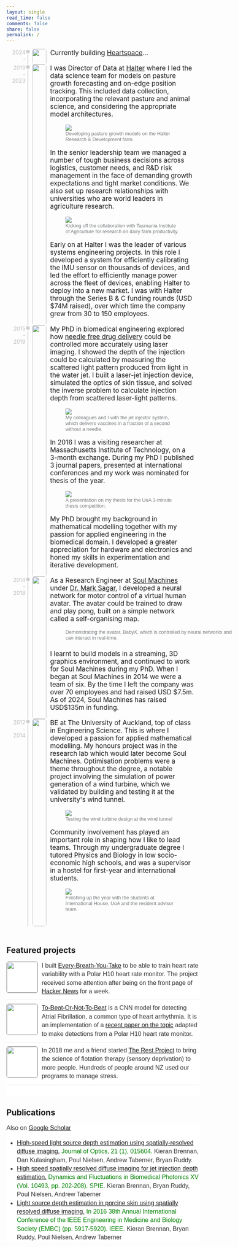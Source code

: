 ```yaml
---
layout: single
read_time: false
comments: false
share: false
permalink: /
---
```


<style>
#projects {
    margin: 0;
    padding: 0;
    background-color: white;
    font-family: sans-serif;
    font-size: 16px;
    line-height: 1.4;
    color: #333;
    padding-bottom: 20px;
}
#pubs {
    margin: 0;
    padding: 0;
    background-color: white;
    font-family: sans-serif;
    font-size: 16px;
    line-height: 1.4;
    color: #333;
    /* margin-bottom: 50px;  */
}
#about {
    margin-bottom: 50px; 
}


.container {
    margin-left: auto;
    margin-right: auto;
    padding-left: 15px;
    padding-right: 15px;
}

.row {
    display: grid;
    grid-template-columns: repeat(12, 1fr);
}

.timespan {
    grid-column: span 1;
    font-size: 14px;
    text-align: right;
    padding-right: 5px;
    color: #bbb;
}

.entry-dot {
    position: absolute;
    top: 0px;
    left: -8px;
    width: 10px;
    height: 10px;
    border-radius: 7px;
    background-color: #cfcfcf;
    border: 2px solid white;
}

.ico {
    grid-column: span 1;
    vertical-align: top;
    border-left: 2px solid #cfcfcf;
    position: relative;
}

.ico img {
    border-radius: 5px;
    width: 100%;
    max-width: 80px;
    margin-left: 10px;
}

img {
    overflow-clip-margin: content-box;
    overflow: clip;
}

.desc {
    grid-column: span 10;
    vertical-align: top;
    font-size: 17px;
    padding-left: 20px;
    padding-bottom: 20px;
}

.project {
    margin-bottom: 10px;
    padding-bottom: 10px;
    border-bottom: 1px solid #eee;
}

.pico {
    float: left;
    margin-right: 10px;
}

.pico img {
    height: 80px;
    border-radius: 5px;
    border: 1px solid #999;
}

.half {
    display: flex;
    justify-content: space-around;
    align-items: center;
    width: 120%;
}
figcaption {
    margin-bottom: 0.5em;
    color: #777a7d;
    font-family: sans-serif;
    font-size: .75em;
}

.fluid-width-video-wrapper {
    width: 100%;
    position: relative;
    padding: 0;
}
.fluid-width-video-wrapper iframe{
    position: absolute;
    top: 0;
    left: 0;
    width: 100%;
    height: 100%;
}
</style>

<div id="about">

<div id="history" class="container">

<div class="entry row">
<div class="timespan">
    2024 - 
</div>
<div class="ico">
    <div class="entry-dot"></div>
    <img src="assets/images/hs-logo.png">
</div>
<div class="desc">
    Currently building <a href="https://heartspacehealth.co.nz/">Heartspace</a>...
</div>
</div>

<div class="entry row">
<div class="timespan">
    2019 - 2023
</div>
<div class="ico">
    <div class="entry-dot"></div>
    <img src="assets/images/halter-logo.png">
</div>
<div class="desc">
    I was Director of Data at <a href="https://www.halterhq.com/">Halter</a> where I led the data science team for models on pasture growth forecasting and on-edge position tracking.
    This included data collection, incorporating the relevant pasture and animal science, and considering the appropriate model architectures.
    <figure>
        <img src="/assets/images/halter-3.jpg">
        <figcaption>Developing pasture growth models on the Halter Research & Development farm.</figcaption>
    </figure>
    In the senior leadership team we managed a number of tough business decisions across logistics, customer needs, and R&D risk management in the face of demanding growth expectations and tight market conditions. We also set up research relationships with universities who are world leaders in agriculture research.
    <figure>
        <img src="/assets/images/halter-4.jpg">
        <figcaption>Kicking off the collaboration with Tasmania Institute of Agriculture for research on dairy farm productivity.</figcaption>
    </figure>
    Early on at Halter I was the leader of various systems engineering projects. In this role I developed a system for efficiently calibrating the IMU sensor on thousands of devices, and led the effort to efficiently manage power across the fleet of devices, enabling Halter to deploy into a new market. I was with Halter through the Series B & C funding rounds (USD $74M raised), over which time the company grew from 30 to 150 employees.
</div>
</div>

<div class="entry row">
<div class="timespan">
    2015 - 2019
</div>
<div class="ico">
    <div class="entry-dot"></div>
    <img src="assets/images/uoa-logo.jpeg">
</div>
<div class="desc">
    My PhD in biomedical engineering explored how <a href="https://www.auckland.ac.nz/en/abi/our-research/research-groups-themes/bioinstrumentation-laboratory/needle-free-jet-injection.html">needle free drug delivery</a> could be controlled more accurately using laser imaging. I showed the depth of the injection could be calculated by measuring the scattered light pattern produced from light in the water jet. I built a laser-jet injection device, simulated the optics of skin tissue, and solved the inverse problem to calculate injection depth from scattered laser-light patterns.
    <figure>
        <img src="/assets/images/phd-2.jpeg">
        <figcaption>My colleagues and I with the jet injector system, which delivers vaccines in a fraction of a second without a needle.</figcaption>
    </figure>
    In 2016 I was a visiting researcher at Massachusetts Institute of Technology, on a 3-month exchange. During my PhD I published 3 journal papers, presented at international conferences and my work was nominated for thesis of the year. 
    <figure>
        <img src="/assets/images/phd-1.jpeg">
        <figcaption>A presentation on my thesis for the UoA 3-minute thesis competition.</figcaption>
    </figure>
    My PhD brought my background in mathematical modelling together with my passion for applied engineering in the biomedical domain. I developed a greater appreciation for hardware and electronics and honed my skills in experimentation and iterative development.
</div>
</div>

<div class="entry row">
<div class="timespan">
    2014 - 2018
</div>
<div class="ico">
    <div class="entry-dot"></div>
    <img src="assets/images/sm-logo.jpeg">
</div>
<div class="desc">
    As a Research Engineer at <a href="https://www.soulmachines.com/">Soul Machines</a> under <a href="https://nzawards.org.nz/winners/mark-sagar-phd-frsnz/">Dr. Mark Sagar</a>, I developed a neural network for motor control of a virtual human avatar. The avatar could be trained to draw and play pong, built on a simple network called a self-organising map.
    <figure class="half">
        <a><div class="fluid-width-video-wrapper" style="padding-top: 50%;"><iframe src="https://www.youtube.com/embed/fNWjKtVWToc?si=IMOpwUs-0DZHRM5e" frameborder="0" allowfullscreen="" id="fitvid0"></iframe></div></a>
        <figcaption>Demonstrating the avatar, BabyX, which is controlled by neural networks and can interact in real-time.</figcaption>
    </figure>
    I learnt to build models in a streaming, 3D graphics environment, and continued to work for Soul Machines during my PhD. When I began at Soul Machines in 2014 we were a team of six. By the time I left the company was over 70 employees and had raised USD $7.5m. As of 2024, Soul Machines has raised USD$135m in funding.
</div>
</div>

<div class="entry row">
<div class="timespan">
    2012 - 2014
</div>
<div class="ico">
    <div class="entry-dot"></div>
    <img src="assets/images/uoa-logo.jpeg">
</div>
<div class="desc">
    BE at The University of Auckland, top of class in Engineering Science. This is where I developed a passion for applied mathematical modelling. My honours project was in the research lab which would later become Soul Machines. Optimisation problems were a theme throughout the degree, a notable project involving the simulation of power generation of a wind turbine, which we validated by building and testing it at the university's wind tunnel.
    <figure>
        <a href="/assets/images/uoa-2.jpeg" class="image-popup"><img src="/assets/images/uoa-2.jpeg"></a>
    <figcaption>Testing the wind turbine design at the wind tunnel</figcaption>
    </figure>
    Community involvement has played an important role in shaping how I like to lead teams. Through my undergraduate degree I tutored Physics and Biology in low socio-economic high schools, and was a supervisor in a hostel for first-year and international students.
    <figure>
        <a href="/assets/images/uoa-3.jpeg" class="image-popup"><img src="/assets/images/uoa-3.jpeg"></a>
    <figcaption>Finishing up the year with the students at International House, UoA and the resident advisor team.</figcaption>
    </figure>
</div>
</div>

</div>
</div>


## Featured projects
<div id="projects">

<div class="project">
<div class="pico"><img src="assets/images/ebyt.png"></div>
<div class="pdesc">I built <a href="https://github.com/kieranabrennan/every-breath-you-take">Every-Breath-You-Take</a> to be able to train heart rate variability with a Polar H10 heart rate monitor. The project received some attention after being on the front page of <a href="https://news.ycombinator.com/item?id=37538028">Hacker News</a> for a week.</div>
<div class="pend"></div>
</div>

<div class="project">
<div class="pico"><img src="assets/images/ecg.png"></div>
<div class="pdesc"><a href="https://github.com/kieranabrennan/to-beat-or-not-to-beat">To-Beat-Or-Not-To-Beat</a> is a CNN model for detecting Atrial Fibrillation, a common type of heart arrhythmia. It is an implementation of a <a href="https://pubmed.ncbi.nlm.nih.gov/30106699/">recent paper on the topic</a> adapted to make detections from a Polar H10 heart rate monitor.</div>

<div class="pend"></div>
</div>

<div class="project">
<div class="pico"><img src="assets/images/trp-logo.jpeg"></div>
<div class="pdesc">In 2018 me and a friend started <a href="https://www.instagram.com/therestproject/">The Rest Project</a> to bring the science of flotation therapy (sensory deprivation) to more people. Hundreds of people around NZ used our programs to manage stress. </div>
<div class="pend"></div>
</div>

</div>



## Publications
<div id="pubs">
<p>Also on <a href="https://scholar.google.com/citations?user=wtPJVG0AAAA">Google Scholar</a></p>

<ul>
  <li>
    <a href="https://iopscience.iop.org/article/10.1088/2040-8986/aaf4db/meta">High-speed light source depth estimation using spatially-resolved diffuse imaging.</a>
    <span style="color: green;">Journal of Optics, 21 (1), 015604.</span> Kieran Brennan, Dan Kulasingham, Poul Nielsen, Andrew Taberner, Bryan Ruddy.
  </li>
  <li>
    <a href="https://www.spiedigitallibrary.org/conference-proceedings-of-spie/10493/104931S/High-speed-spatially-resolved-diffuse-imaging-for-jet-injection-depth/10.1117/12.2288874.short#_=_">High speed spatially resolved diffuse imaging for jet injection depth estimation.</a>
    <span style="color: green;">Dynamics and Fluctuations in Biomedical Photonics XV (Vol. 10493, pp. 202-208). SPIE.</span> Kieran Brennan, Bryan Ruddy, Poul Nielsen, Andrew Taberner
  </li>
  <li>
    <a href="https://ieeexplore.ieee.org/abstract/document/7592075">Light source depth estimation in porcine skin using spatially resolved diffuse imaging.</a>
    <span style="color: green;">In 2016 38th Annual International Conference of the IEEE Engineering in Medicine and Biology Society (EMBC) (pp. 5917-5920). IEEE.</span> Kieran Brennan, Bryan Ruddy, Poul Nielsen, Andrew Taberner
  </li>
</ul>
</div>

